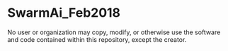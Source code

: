 # SwarmAi_Feb2018
No user or organization may copy, modify, or otherwise use the software and code contained within this repository, except the creator.

